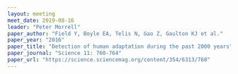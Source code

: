 ```yaml
---
layout: meeting
meet_date: 2019-08-16
leader: "Peter Morrell"
paper_author: "Field Y, Boyle EA, Telis N, Gao Z, Gaulton KJ et al."
paper_year: "2016"
paper_title: "Detection of human adaptation during the past 2000 years"
paper_journal: "Science 11: 760-764"
paper_url: "https://science.sciencemag.org/content/354/6313/760"
---
```

